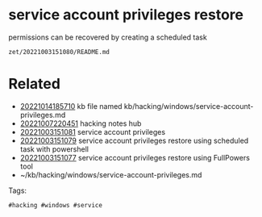 # service account privileges restore
permissions can be recovered by creating a scheduled task

` zet/20221003151080/README.md `

# Related

- [20221014185710](/zet/20221014185710/README.md) kb file named kb/hacking/windows/service-account-privileges.md
- [20221007220451](/zet/20221007220451/README.md) hacking notes hub
- [20221003151081](/zet/20221003151081/README.md) service account privileges
- [20221003151079](/zet/20221003151079/README.md) service account privileges restore using scheduled task with powershell
- [20221003151077](/zet/20221003151077/README.md) service account privileges restore using FullPowers tool
- ~/kb/hacking/windows/service-account-privileges.md

Tags:

    #hacking #windows #service 
